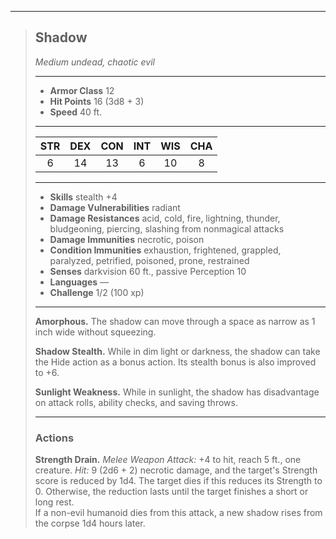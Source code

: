 ***
> ## Shadow
> *Medium undead, chaotic evil*
> 
> ***
> 
> - **Armor Class** 12
> - **Hit Points** 16 (3d8 + 3)
> - **Speed** 40 ft.
> 
> ***
> 
> |STR|DEX|CON|INT|WIS|CHA|
> |:---:|:---:|:---:|:---:|:---:|:---:|
> |6|14|13|6|10|8|
> 
> ***
> 
> - **Skills** stealth +4
> - **Damage Vulnerabilities** radiant
> - **Damage Resistances** acid, cold, fire, lightning, thunder, bludgeoning, piercing, slashing from nonmagical attacks
> - **Damage Immunities** necrotic, poison
> - **Condition Immunities** exhaustion, frightened, grappled, paralyzed, petrified, poisoned, prone, restrained
> - **Senses** darkvision 60 ft., passive Perception 10
> - **Languages** —
> - **Challenge** 1/2 (100 xp)
> 
> ***
> 
> **Amorphous.** The shadow can move through a space as narrow as 1 inch wide without squeezing.
> 
> **Shadow Stealth.** While in dim light or darkness, the shadow can take the Hide action as a bonus action. Its stealth bonus is also improved to +6.
> 
> **Sunlight Weakness.** While in sunlight, the shadow has disadvantage on attack rolls, ability checks, and saving throws.
> 
> ***
> 
> ### Actions
> **Strength Drain.** *Melee Weapon Attack:* +4 to hit, reach 5 ft., one creature. *Hit:* 9 (2d6 + 2) necrotic damage, and the target's Strength score is reduced by 1d4. The target dies if this reduces its Strength to 0. Otherwise, the reduction lasts until the target finishes a short or long rest.  
> If a non-evil humanoid dies from this attack, a new shadow rises from the corpse 1d4 hours later.